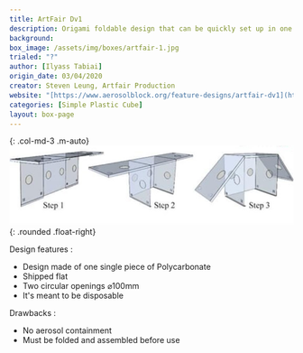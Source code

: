 ```yaml
---
title: ArtFair Dv1
description: Origami foldable design that can be quickly set up in one minute
background: 
box_image: /assets/img/boxes/artfair-1.jpg
trialed: "?"
author: [Ilyass Tabiai]
origin_date: 03/04/2020
creator: Steven Leung, Artfair Production
website: "[https://www.aerosolblock.org/feature-designs/artfair-dv1](https://www.aerosolblock.org/feature-designs/artfair-dv1)"
categories: [Simple Plastic Cube]
layout: box-page
---
```


{: .col-md-3 .m-auto}
![alt text](/assets/img/boxes/artfair-1.jpg)
{: .rounded .float-right}
<br />

Design features :
* Design made of one single piece of Polycarbonate
* Shipped flat
* Two circular openings ⌀100mm
* It's meant to be disposable 


Drawbacks :
* No aerosol containment 
* Must be folded and assembled before use



